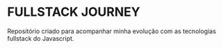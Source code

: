 # FULLSTACK JOURNEY
Repositório criado para acompanhar minha evolução com as tecnologias fullstack do Javascript.

